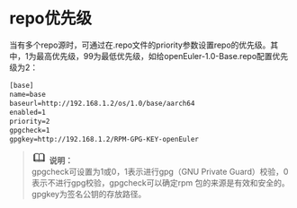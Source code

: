 # repo优先级<a name="ZH-CN_TOPIC_0183245397"></a>

当有多个repo源时，可通过在.repo文件的priority参数设置repo的优先级。其中，1为最高优先级，99为最低优先级，如给openEuler-1.0-Base.repo配置优先级为2：

```
[base]
name=base
baseurl=http://192.168.1.2/os/1.0/base/aarch64
enabled=1
priority=2
gpgcheck=1
gpgkey=http://192.168.1.2/RPM-GPG-KEY-openEuler
```

>![](public_sys-resources/icon-note.gif) **说明：**   
>gpgcheck可设置为1或0，1表示进行gpg（GNU Private Guard）校验，0表示不进行gpg校验，gpgcheck可以确定rpm 包的来源是有效和安全的。  
>gpgkey为签名公钥的存放路径。  


